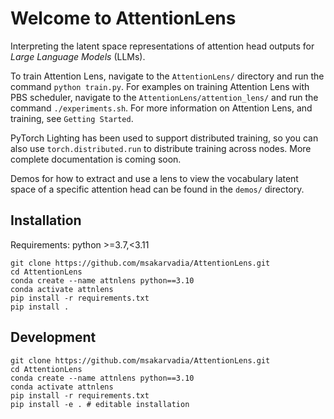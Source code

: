 # Welcome to AttentionLens
Interpreting the latent space representations of attention head outputs for _Large Language Models_ (LLMs).

To train Attention Lens, navigate to the `AttentionLens/` directory and run the command `python train.py`. For examples on training Attention Lens
with PBS scheduler, navigate to the `AttentionLens/attention_lens/` and run the command `./experiments.sh`. For more information on Attention Lens, and training, see `Getting Started`.

PyTorch Lighting has been used to support distributed training, so you can also use `torch.distributed.run` to distribute training across nodes. More complete documentation is coming soon.

Demos for how to extract and use a lens to view the vocabulary latent space of a specific attention head can be found in the `demos/` directory. 

## Installation
Requirements: python >=3.7,<3.11

```shell
git clone https://github.com/msakarvadia/AttentionLens.git
cd AttentionLens
conda create --name attnlens python==3.10
conda activate attnlens
pip install -r requirements.txt
pip install .
```

## Development
```shell
git clone https://github.com/msakarvadia/AttentionLens.git
cd AttentionLens
conda create --name attnlens python==3.10
conda activate attnlens
pip install -r requirements.txt
pip install -e . # editable installation
```
